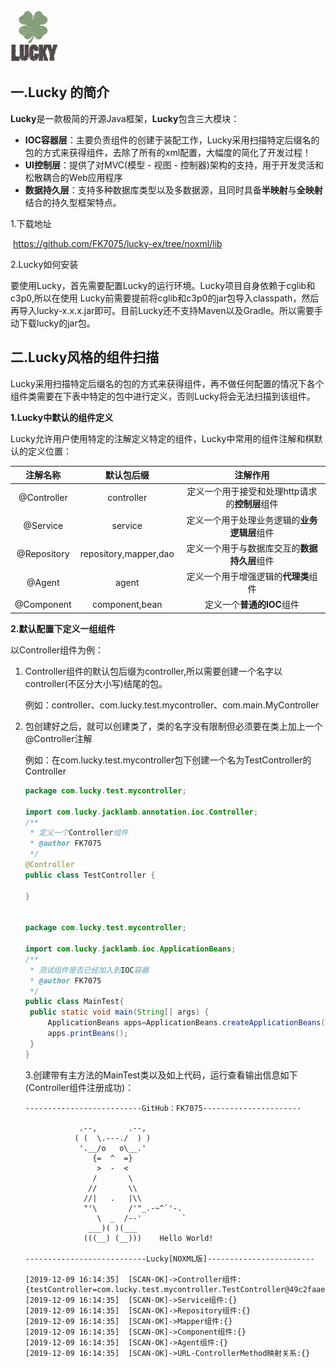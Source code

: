 <img src="/image/images.jpg" width=15%>

## 一.Lucky 的简介

**Lucky**是一款极简的开源Java框架，**Lucky**包含三大模块：

- **IOC容器层**：主要负责组件的创建于装配工作，Lucky采用扫描特定后缀名的包的方式来获得组件，去除了所有的xml配置，大幅度的简化了开发过程！
- **UI控制层**：提供了对MVC(模型 - 视图 - 控制器)架构的支持，用于开发灵活和松散耦合的Web应用程序
- **数据持久层**：支持多种数据库类型以及多数据源，且同时具备**半映射**与**全映射**结合的持久型框架特点。

1.下载地址

​	https://github.com/FK7075/lucky-ex/tree/noxml/lib

2.Lucky如何安装

 要使用Lucky，首先需要配置Lucky的运行环境。Lucky项目自身依赖于cglib和c3p0,所以在使用       Lucky前需要提前将cglib和c3p0的jar包导入classpath，然后再导入lucky-x.x.x.jar即可。目前Lucky还不支持Maven以及Gradle。所以需要手动下载lucky的jar包。

## 二.Lucky风格的组件扫描

Lucky采用扫描特定后缀名的包的方式来获得组件，再不做任何配置的情况下各个组件类需要在下表中特定的包中进行定义，否则Lucky将会无法扫描到该组件。

**1.Lucky中默认的组件定义**

Lucky允许用户使用特定的注解定义特定的组件，Lucky中常用的组件注解和棋默认的定义位置：

|  注解名称   |      默认包后缀       |                    注解作用                    |
| :---------: | :-------------------: | :--------------------------------------------: |
| @Controller |      controller       | 定义一个用于接受和处理http请求的**控制层**组件 |
|  @Service   |        service        |  定义一个用于处理业务逻辑的**业务逻辑层**组件  |
| @Repository | repository,mapper,dao |  定义一个用于与数据库交互的**数据持久层**组件  |
|   @Agent    |         agent         |      定义一个用于增强逻辑的**代理类**组件      |
| @Component  |    component,bean     |           定义一个**普通的IOC**组件            |

**2.默认配置下定义一组组件**

以Controller组件为例：

1. Controller组件的默认包后缀为controller,所以需要创建一个名字以controller(不区分大小写)结尾的包。

   例如：controller、com.lucky.test.mycontroller、com.main.MyController

2. 包创建好之后，就可以创建类了，类的名字没有限制但必须要在类上加上一个@Controller注解

   例如：在com.lucky.test.mycontroller包下创建一个名为TestController的Controller

   ```java
   package com.lucky.test.mycontroller;
   
   import com.lucky.jacklamb.annotation.ioc.Controller;
   /**
    * 定义一个Controller组件
    * @author FK7075
    */
   @Controller
   public class TestController {
       
   }
   
   
   package com.lucky.test.mycontroller;
   
   import com.lucky.jacklamb.ioc.ApplicationBeans;
   /**
    * 测试组件是否已经加入到IOC容器
    * @author FK7075
    */
   public class MainTest{
   	public static void main(String[] args) {
   		ApplicationBeans apps=ApplicationBeans.createApplicationBeans();
   		apps.printBeans();
   	}
   }
   ```

   3.创建带有主方法的MainTest类以及如上代码，运行查看输出信息如下(Controller组件注册成功)：

   ```text
   --------------------------GitHub：FK7075----------------------
   
               .--,       .--,
              ( (  \.---./  ) )
               '.__/o   o\__.'
                  {=  ^  =}
                   >  -  <
                  /       \
                 //       \\
                //|   .   |\\
                "'\       /'"_.-~^`'-.
                   \  _  /--'         `
                 ___)( )(___
                (((__) (__)))    Hello World!
   
   ---------------------------Lucky[NOXML版]------------------------
   
   [2019-12-09 16:14:35]  [SCAN-OK]->Controller组件:{testController=com.lucky.test.mycontroller.TestController@49c2faae}
   [2019-12-09 16:14:35]  [SCAN-OK]->Service组件:{}
   [2019-12-09 16:14:35]  [SCAN-OK]->Repository组件:{}
   [2019-12-09 16:14:35]  [SCAN-OK]->Mapper组件:{}
   [2019-12-09 16:14:35]  [SCAN-OK]->Component组件:{}
   [2019-12-09 16:14:35]  [SCAN-OK]->Agent组件:{}
   [2019-12-09 16:14:35]  [SCAN-OK]->URL-ControllerMethod映射关系:{}
   ```

   



